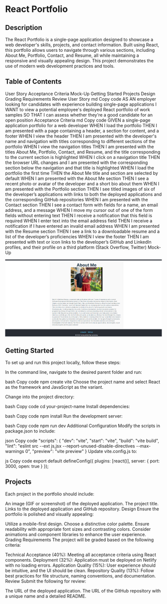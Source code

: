 # React Portfolio

## Description
The React Portfolio is a single-page application designed to showcase a web developer's skills, projects, and contact information. Built using React, this portfolio allows users to navigate through various sections, including About Me, Portfolio, Contact, and Resume, all while maintaining a responsive and visually appealing design. This project demonstrates the use of modern web development practices and tools.

## Table of Contents
User Story
Acceptance Criteria
Mock-Up
Getting Started
Projects
Design
Grading Requirements
Review
User Story
md
Copy code
AS AN employer looking for candidates with experience building single-page applications
I WANT to view a potential employee's deployed React portfolio of work samples
SO THAT I can assess whether they're a good candidate for an open position
Acceptance Criteria
md
Copy code
GIVEN a single-page application portfolio for a web developer
WHEN I load the portfolio
THEN I am presented with a page containing a header, a section for content, and a footer
WHEN I view the header
THEN I am presented with the developer's name and navigation with titles corresponding to different sections of the portfolio
WHEN I view the navigation titles
THEN I am presented with the titles About Me, Portfolio, Contact, and Resume, and the title corresponding to the current section is highlighted
WHEN I click on a navigation title
THEN the browser URL changes and I am presented with the corresponding section below the navigation and that title is highlighted
WHEN I load the portfolio the first time
THEN the About Me title and section are selected by default
WHEN I am presented with the About Me section
THEN I see a recent photo or avatar of the developer and a short bio about them
WHEN I am presented with the Portfolio section
THEN I see titled images of six of the developer’s applications with links to both the deployed applications and the corresponding GitHub repositories
WHEN I am presented with the Contact section
THEN I see a contact form with fields for a name, an email address, and a message
WHEN I move my cursor out of one of the form fields without entering text
THEN I receive a notification that this field is required
WHEN I enter text into the email address field
THEN I receive a notification if I have entered an invalid email address
WHEN I am presented with the Resume section
THEN I see a link to a downloadable resume and a list of the developer’s proficiencies
WHEN I view the footer
THEN I am presented with text or icon links to the developer’s GitHub and LinkedIn profiles, and their profile on a third platform (Stack Overflow, Twitter)
Mock-Up


![alt text](image-1.png)

## Getting Started
To set up and run this project locally, follow these steps:

In the command line, navigate to the desired parent folder and run:

bash
Copy code
npm create vite
Choose the project name and select React as the framework and JavaScript as the variant.

Change into the project directory:

bash
Copy code
cd your-project-name
Install dependencies:

bash
Copy code
npm install
Run the development server:

bash
Copy code
npm run dev
Additional Configuration
Modify the scripts in package.json to include:

json
Copy code
"scripts": {
  "dev": "vite",
  "start": "vite",
  "build": "vite build",
  "lint": "eslint src --ext js,jsx --report-unused-disable-directives --max-warnings 0",
  "preview": "vite preview"
}
Update vite.config.js to:

js
Copy code
export default defineConfig({
  plugins: [react()],
  server: {
    port: 3000,
    open: true
  }
});

## Projects
Each project in the portfolio should include:

An image (GIF or screenshot) of the deployed application.
The project title.
Links to the deployed application and GitHub repository.
Design
Ensure the portfolio is polished and visually appealing:

Utilize a mobile-first design.
Choose a distinctive color palette.
Ensure readability with appropriate font sizes and contrasting colors.
Consider animations and component libraries to enhance the user experience.
Grading Requirements
The project will be graded based on the following criteria:

Technical Acceptance (40%): Meeting all acceptance criteria using React components.
Deployment (32%): Application must be deployed on Netlify with no loading errors.
Application Quality (15%): User experience should be intuitive, and the UI should be clean.
Repository Quality (13%): Follow best practices for file structure, naming conventions, and documentation.
Review
Submit the following for review:

The URL of the deployed application.
The URL of the GitHub repository with a unique name and a detailed README.